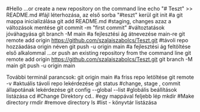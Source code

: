 #Hello
…or create a new repository on the command line
echo "# Teszt" >> README.md         #fájl léterhozása, az első sorba "#teszt" kerül
git init         #a git mappa inicializálása
git add README.md          #staging, changes azaz a  változások mentése
git commit -m "first commit"          #változtatások jóváhagyása
git branch -M main         #a fejlesztési ág átnevezése main-re 
git remote add origin https://github.com/szalaiszabolcs/Teszt.git       #távoli repo hozzáadása origin néven 
git push -u origin main       #a fejlesztési ág feltöltése első alkalommal
…or push an existing repository from the command line
git remote add origin https://github.com/szalaiszabolcs/Teszt.git
git branch -M main
git push -u origin main

További terminál parancsok:
git origin main   #a friss repo letöltése
git remote -v     #aktuális távoli repo lekérdezése
git status   #change, stage , commit állapotának lekérdezése 
git config --global --list    #globális beállítások listázása
cd   #Change Direktory
cd..   #egy mappával feljebb lép
mkdir  <directory name>   #Make directory
rmdir  <directory name>   #remove directory
ls    #list  -  könyvtár listázása
